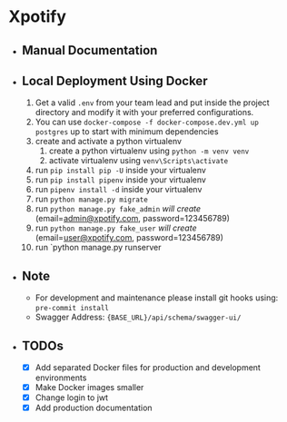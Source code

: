 # Xpotify

* ## Manual Documentation

* ## Local Deployment Using Docker

    1. Get a valid `.env` from your team lead and put inside the project directory and modify it with your preferred configurations.
    2. You can use `docker-compose -f docker-compose.dev.yml up postgres` up to start with minimum dependencies
    3. create and activate a python virtualenv
       1. create a python virtualenv using `python -m venv venv`
       2. activate virtualenv using `venv\Scripts\activate`
    4. run `pip install pip -U` inside your virtualenv
    5. run `pip install pipenv` inside your virtualenv
    6. run `pipenv install -d` inside your virtualenv
    7. run `python manage.py migrate`
    8. run `python manage.py fake_admin` _will create_ (email=<admin@xpotify.com>, password=123456789)
    9. run `python manage.py fake_user` _will create_ (email=<user@xpotify.com>, password=123456789)
    10. run `python manage.py runserver

* ## Note

  * For development and maintenance please install git hooks using: `pre-commit install`
  * Swagger Address: `{BASE_URL}/api/schema/swagger-ui/`

* ## TODOs

  * [x] Add separated Docker files for production and development environments
  * [x] Make Docker images smaller
  * [x] Change login to jwt
  * [x] Add production documentation
